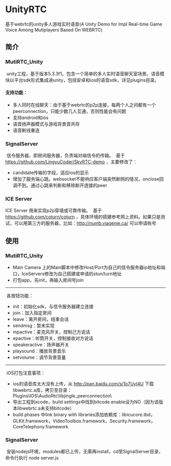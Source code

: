 # UnityRTC
基于webrtc的unity多人游戏实时语音(A Unity Demo for Impl Real-time Game Voice Among Mutiplayers Based On WEBRTC)
## 简介
### MutiRTC_Unity
  unity工程，基于版本5.3.3f1。包含一个简单的多人实时语音聊天室场景。语音模块以平台sdk形式集成进unity，包括安卓和ios的语音sdk，详见plugins目录。<br>
#### 支持功能：
* 多人同时在线聊天：由于基于webrtc的p2p连接，每两个人之间都有一个peerconnection，只能少数几人互通，否则性能会有问题
* 支持android和ios
* 语音扬声器模式与游戏背景音共存
* 语音断线重连
### SignalServer
  信令服务器，即房间服务器，负责端对端信令的传输。
  基于 https://github.com/LingyuCoder/SkyRTC-demo ，主要修改了：
* candidate传输的字段，适应ios的显示
* 增加了服务端心跳。websocket不能响应客户端突然断网的情况，onclose回调不到。通过心跳来判断和移除断开连接的peer
### ICE Server
  ICE Server 用来实现p2p穿墙或可靠传输。
  基于 https://github.com/coturn/coturn ，具体环境的搭建参考网上资料。如果只是测试，可以用第三方的服务器，比如：http://numb.viagenie.ca/ 可以申请账号
## 使用
### MutiRTC_Unity
* Main Camera 上的Main脚本中修改Host/Port为自己的信令服务器ip地址和端口，IceServers修改为自己搭建或申请的stun/turn地址
* 打包app，先init，再输入房间号join
---
  各按钮功能：
* init：初始化sdk，与信令服务器建立连接
* join：加入指定房间
* leave：离开房间，结束会话
* sendmsg：暂未实现
* mpactive：麦克风开关，控制己方说话
* epactive：听筒开关，控制接收对方说话
* speakeractive：扬声器开关
* playsound：播放背景音乐
* setvolume：调节背景音量
---
  iOS打包注意事项：
* ios的语音库太大没有上传，从 http://pan.baidu.com/s/1o7UyI4U 下载libwebrtc.a库，拷贝至目录：Plugins\IOS\AudioRtc\libjingle_peerconnection\
* 导出工程到xcode，build settings中找到bitcode enable设为NO（因为该版本libwebrtc.a未支持bitcode）
* build phases 中link binary with libraries添加依赖库：libicucore.tbd，GLKit.framework，VideoToolbox.framework，Security.framework，CoreTelephony.framework
### SignalServer
  安装nodejs环境，modules都已上传，无需再install，cd至SignalServer目录，命令行执行 node server.js
